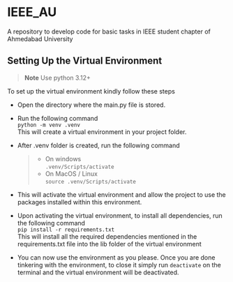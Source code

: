 # IEEE_AU

A repository to develop code for basic tasks in IEEE student chapter of Ahmedabad University

## Setting Up the Virtual Environment

> **Note**
> Use python 3.12+

To set up the virtual environment kindly follow these steps

- Open the directory where the main.py file is stored.

- Run the following command  
  `python -m venv .venv`  
  This will create a virtual environment in your project folder.

- After .venv folder is created, run the following command
  > - On windows  
    `.venv/Scripts/activate`  
  > - On MacOS / Linux  
    `source .venv/Scripts/activate`

- This will activate the virtual environment and allow the project to use the packages installed within this environment.

- Upon activating the virtual environment, to install all dependencies, run the following command  
  `pip install -r requirements.txt`  
  This will install all the required dependencies mentioned in the requirements.txt file into the lib folder of the virtual environment

- You can now use the environment as you please. Once you are done tinkering with the environment, to close it simply run `deactivate` on the terminal and the virtual environment will be deactivated.
